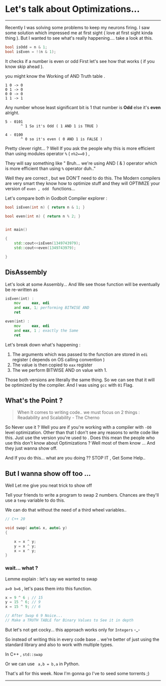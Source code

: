 
# Let's talk about Optimizations...

----


Recently I was solving some problems  to keep my neurons firing. I saw some solution which impressed me at first sight ( love at first sight kinda thing ). But I wanted to see what's really happening.... take a look at this.


```cpp
bool isOdd = n & 1;
bool isEven = !(n & 1);
```

It checks  if a number is even or odd
First let's see how that works ( if you know skip ahead ).

you might know the Working of AND Truth table .

```
1 0 -> 0
0 1 -> 0
0 0 -> 0
1 1 -> 1

```


Any number whose least significant bit is 1 that number is **Odd** else it's **even** alright. 

```
5 - 0101 
       ^ 1 So it's Odd ( 1 AND 1 is TRUE )

4 - 0100 
       ^ 0 so it's even ( 0 AND 1 is FALSE )
```

Pretty clever right... ? Well If you ask the people why this is more efficient than using modules operator `%`  ( `n%2==0` ) ,

They will say something like  " Bruh... we're using AND ( & ) operator which is more efficient than using `%` operator duh.."

Well they are correct , but  we DON'T need to do this. The Modern compilers are very smart they know how to optimize stuff and they will OPTIMIZE your version of `even , odd ` functions...

Let's compare both in Godbolt Compiler explorer :

```cpp
bool isEven(int n) { return n & 1; }

bool even(int n) { return n % 2; }

  
int main()

{
    std::cout<<isEven(1349743979);
    std::cout<<even(1349743979);

}
```

## DisAssembly

Let's look at some Assembly...
And  We see those function will be eventually be re-written as 

```asm
isEven(int) :
	mov     eax, edi
	and eax, 1; performing BITWISE AND
	ret

even(int) :
	mov     eax, edi
	and eax, 1 ; exactly the Same
	ret
```


Let's break down what's happening :
1. The arguments which was passed to the function are stored in `edi` register ( depends on OS calling convention )
2.  The value is then copied to `eax` register 
3. The we perform BITWISE AND on value with 1. 

Those both versions  are literally the same thing.
So we can see that it will be optimized by the compiler.  And I was using `gcc` with `01` Flag.



## What's the Point ?

> When It comes to writing code.. we must focus on 2 things : Readability and Scalability  - The Cherno


So Never use it ? Well you are if you're working with a compiler with `-O0` level optimization. Other than that I don't see any reasons to write code like this. Just use the version you're used to . Does this mean the people who use this don't know about Optimizations ? Well most of them  know ... And they just  wanna show off.

And If you do this... what are you doing ?? STOP IT , Get Some Help.. 


## But I wanna show off too ...


Well Let me give you neat trick to show off  


Tell your friends to write a program to swap 2 numbers.  Chances are they'll use a `temp` variable to do this.

We can do that without the need of a third wheel variables..

```cpp
// C++ 20

void swap( auto& x, auto& y)
{

    x = x ^ y;
    y = x ^ y;
    x = x ^ y;
}
```

### wait... what  ?

Lemme explain : let's say we wanted to swap 

`a=9 b=6` , let's pass them into this function.

```cpp
x = 9 ^ 6 ; // 15 
y = 15 ^ 6; // 9
x = 15 ^ 9; // 6

// After Swap 6 9 Noice...
// Make a TRUTH TABLE for Binary Values to See it in depth
```

But let's not get cocky...  this approach works only for `Integers` -_- 

So instead of writing this in every code base .. we're better of just using  the standard library  and also to work with multiple types.

In C++ , `std::swap`

Or we can use  ` a,b = b,a` in Python.



That's all for this week. Now I'm gonna go I've to seed some torrents ;)


-----


